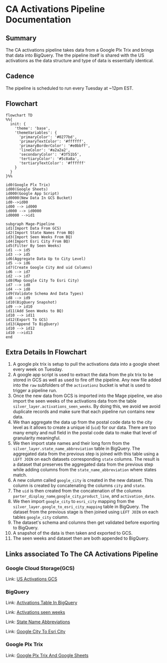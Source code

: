 # CA Activations Pipeline Documentation

## Summary
The CA activations pipeline takes data from a Google Plx Trix and brings that data into BigQuery. The the pipeline itself is shared with the US activations as the data structure and type of data is essentially identical.

## Cadence
The pipeline is scheduled to run every Tuesday at ~12pm EST.

## Flowchart

```mermaid
flowchart TD
%%{
  init: {
    'theme': 'base',
    'themeVariables': {
      'primaryColor': '#0277bd',
      'primaryTextColor': '#ffffff',
      'primaryBorderColor': '#e0bbff',
      'lineColor': '#a2a2a2',
      'secondaryColor': '#3f51b5',
      'tertiaryColor': '#5c8a8a',
      'tertiaryTextColor': '#ffffff'
    }
  }
}%%

id0(Google Plx Trix)
id00(Google Sheets)
id000(Google App Script)
id0000(New Data In GCS Bucket)
id0-->id00
id00 --> id000
id000 --> id0000
id0000 -->id1

subgraph Mage-Pipeline
id1(Import Data From GCS)
id2(Import State Names From BQ)
id3(Import Seen Weeks From BQ)
id4(Import Esri City From BQ)
id5(Filter By Seen Weeks)
id1 --> id5
id3 --> id5
id6(Aggregate Data Up to City Level)
id5 --> id6
id7(Create Google City And uid Columns)
id6 --> id7
id2 --> id7
id8(Map Google City To Esri City)
id7 --> id8
id4 --> id8
id9(Validate Schema And Data Types)
id8 --> id9
id10(BigQuery Snapshot)
id9 --> id10
id11(Add Seen Weeks to BQ)
id10 --> id11
id12(Export To GCS)
id13(Append To BigQuery)
id10 --> id12
id10 -->id13
end

```

## Extra Details In Flowchart
1. A google plx trix is setup to pull the activations data into a google sheet every week on Tuesday.
2. A google app script is used to extract the data from the plx trix to be stored in GCS as well as used to fire off the pipeline. Any new file added into the `raw` subfolders of the `activationz` bucket is what is used to trigger a pipeline run.
3. Once the new data from GCS is imported into the Mage pipeline, we also import the seen weeks of the activations data from the table `silver_layer.activations_seen_weeks`. By doing this, we avoid we avoid duplicate records and make sure that each pipeline run contains new data.
4. We than aggregate the data up from the postal code data to the city level as it allows to create a unique id (`uid`) for our data. There are too many empty and null field in the postal code data to make that level of granularity meaningful.
5. We then import state names and their long form from the `silver_layer.state_name_abbreviation` table in BigQuery. The aggregated data from the previous step is joined with this table using a `LEFT JOIN` on each datasets corresponding `state` columns. The result is a dataset that preserves the aggregated data from the previous step while adding columns from the `state_name_abbreviation` where states match.
6. A new column called `google_city` is created in the new dataset. This column is created by concatenating the columns `city` and `state`.
7. The `uid` is then created from the concatenation of the columns `parter_display_name`,`google_city`,`product_line`, and `activation_date`.
8. We then import  `google_city` to `esri_city` mapping from the `silver_layer.google_to_esri_city_mapping` table in BigQuery. The dataset from the previous stage is then joined using `LEFT JOIN` on each tables `google_city` column.
9. The dataset's schema and columns then get validated before exporting to BigQuery.
10. A snapshot of the data is then taken and exported to GCS.
11. The seen weeks and dataset then are both appended to BigQuery.

## Links associated To The CA Activations Pipeline

### Google Cloud Storage(GCS)

Link: [US Activations GCS](https://console.cloud.google.com/storage/browser/activationz/CA_wkly?pageState=(%22StorageObjectListTable%22:(%22f%22:%22%255B%255D%22))&authuser=0&project=orbital-airfoil-393318&prefix=&forceOnObjectsSortingFiltering=false)

### BigQuery

Link: [Activations Table In BigQuery](https://console.cloud.google.com/bigquery?referrer=search&authuser=0&project=orbital-airfoil-393318&ws=!1m5!1m4!4m3!1sorbital-airfoil-393318!2ssilver_layer!3sactivations&rapt=AEjHL4M3f1x-ugX3r2tv7CC0cfTq6BB4R8m1vz8I7eRwRzIIlweBDeDyb1Szukb44sXCvkGPZQRqkkldaGjC0hco7N8INVwB2iIz_1GXSr4oQIBheX6SdLo&pli=1)

Link: [Activations seen weeks](https://console.cloud.google.com/bigquery?referrer=search&authuser=0&project=orbital-airfoil-393318&ws=!1m5!1m4!4m3!1sorbital-airfoil-393318!2ssilver_layer!3sactivations_seen_weeks&rapt=AEjHL4M3f1x-ugX3r2tv7CC0cfTq6BB4R8m1vz8I7eRwRzIIlweBDeDyb1Szukb44sXCvkGPZQRqkkldaGjC0hco7N8INVwB2iIz_1GXSr4oQIBheX6SdLo&pli=1)

Link: [State Name Abbreviations](https://console.cloud.google.com/bigquery?referrer=search&authuser=0&project=orbital-airfoil-393318&ws=!1m5!1m4!4m3!1sorbital-airfoil-393318!2ssilver_layer!3sstate_name_abbreviation&rapt=AEjHL4M3f1x-ugX3r2tv7CC0cfTq6BB4R8m1vz8I7eRwRzIIlweBDeDyb1Szukb44sXCvkGPZQRqkkldaGjC0hco7N8INVwB2iIz_1GXSr4oQIBheX6SdLo&pli=1)

Link: [Google City To Esri City](https://console.cloud.google.com/bigquery?referrer=search&authuser=0&project=orbital-airfoil-393318&ws=!1m5!1m4!4m3!1sorbital-airfoil-393318!2ssilver_layer!3sgoogle_to_esri_city_mapping&rapt=AEjHL4M3f1x-ugX3r2tv7CC0cfTq6BB4R8m1vz8I7eRwRzIIlweBDeDyb1Szukb44sXCvkGPZQRqkkldaGjC0hco7N8INVwB2iIz_1GXSr4oQIBheX6SdLo&pli=1)

### Google Plx Trix
Link: [Google Plx Trix And Google Sheets](https://docs.google.com/spreadsheets/d/1fCZYXlIVGgM5Js712ehdhkABy0zDDv9lReyW2O9cjaA/edit?resourcekey=0-gw_FuZqGmF7pg7zGv5W_bg#gid=156467221)
